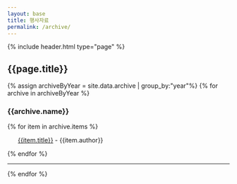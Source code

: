 ```yaml
---
layout: base
title: 행사자료
permalink: /archive/
---
```

{% include header.html type="page" %}
<h2 class="text-center">{{page.title}}</h2>
<div class="container" role="main">
  <div class="col-md-offset-1">
  {% assign archiveByYear = site.data.archive | group_by:"year"%}
  {% for archive in archiveByYear %}
  <div class="row">
  <h3>{{archive.name}}</h3>
  {% for item in archive.items %}
    <ul style="list-style-type:none">
      <li><i class="far fa-file-pdf" style="color:IndianRed"></i> <a href="{{item.pdf_path}}" target="_blank">{{item.title}}</a> - <i class="fas fa-user-alt"></i> {{item.author}}</li>
      </ul>
      {% endfor %}
        <hr/>
      </div>
        {% endfor %}
      </div>
    </div>
